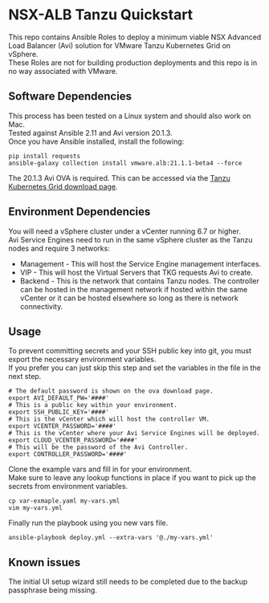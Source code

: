 # NSX-ALB Tanzu Quickstart
This repo contains Ansible Roles to deploy a minimum viable NSX Advanced Load Balancer (Avi) solution for VMware Tanzu Kubernetes Grid on vSphere.<br/>
These Roles are not for building production deployments and this repo is in no way associated with VMware.

## Software Dependencies
This process has been tested on a Linux system and should also work on Mac.<br/>
Tested against Ansible 2.11 and Avi version 20.1.3.<br/>
Once you have Ansible installed, install the following:
```
pip install requests
ansible-galaxy collection install vmware.alb:21.1.1-beta4 --force
```
The 20.1.3 Avi OVA is required. This can be accessed via the [Tanzu Kubernetes Grid download page](https://my.vmware.com/en/group/vmware/downloads/info/slug/infrastructure_operations_management/vmware_tanzu_kubernetes_grid/1_x).

## Environment Dependencies
You will need a vSphere cluster under a vCenter running 6.7 or higher.<br/>
Avi Service Engines need to run in the same vSphere cluster as the Tanzu nodes and require 3 networks:
- Management - This will host the Service Engine management interfaces.
- VIP - This will host the Virtual Servers that TKG requests Avi to create.
- Backend - This is the network that contains Tanzu nodes.
The controller can be hosted in the management network if hosted within the same vCenter or it can be hosted elsewhere so long as there is network connectivity.

## Usage
To prevent committing secrets and your SSH public key into git, you must export the necessary environment variables. <br/>
If you prefer you can just skip this step and set the variables in the file in the next step.
```
# The default password is shown on the ova download page.
export AVI_DEFAULT_PW='####'
# This is a public key within your environment.
export SSH_PUBLIC_KEY='####'
# This is the vCenter which will host the controller VM.
export VCENTER_PASSWORD='####'
# This is the vCenter where your Avi Service Engines will be deployed.
export CLOUD_VCENTER_PASSWORD='####'
# This will be the password of the Avi Controller.
export CONTROLLER_PASSWORD='####'
```
Clone the example vars and fill in for your environment.<br/>
Make sure to leave any lookup functions in place if you want to pick up the secrets from environment variables.
```
cp var-exmaple.yaml my-vars.yml
vim my-vars.yml
```
Finally run the playbook using you new vars file.
```
ansible-playbook deploy.yml --extra-vars '@./my-vars.yml'
```

## Known issues
The initial UI setup wizard still needs to be completed due to the backup passphrase being missing.
